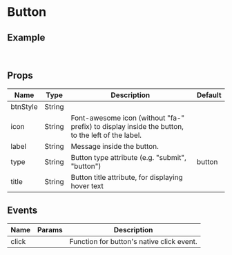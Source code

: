 # Button

## Example

<br>
<ButtonDemo />

## Props

| Name     |  Type  | Description                                                                                      | Default |
| -------- | :----: | ------------------------------------------------------------------------------------------------ | ------- |
| btnStyle | String |                                                                                                  |         |
| icon     | String | Font-awesome icon (without "fa-" prefix) to display inside the button, to the left of the label. |         |
| label    | String | Message inside the button.                                                                       |         |
| type     | String | Button type attribute (e.g. "submit", "button")                                                  | button  |
| title    | String | Button title attribute, for displaying hover text                                                |         |

## Events

| Name  | Params | Description                               |
| ----- | ------ | ----------------------------------------- |
| click |        | Function for button's native click event. |
